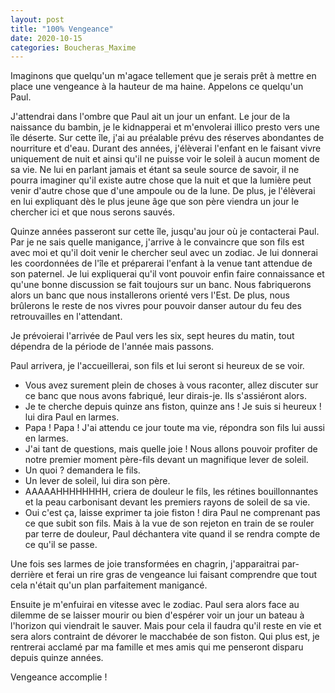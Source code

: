 ```yaml
---
layout: post
title: "100% Vengeance"
date: 2020-10-15
categories: Boucheras_Maxime
---
```


Imaginons que quelqu'un m'agace tellement que je serais prêt à mettre en place une vengeance à la hauteur de ma haine. Appelons ce quelqu'un Paul.

J'attendrai dans l'ombre que Paul ait un jour un enfant. Le jour de la naissance du bambin, je le kidnapperai et m'envolerai illico presto vers une île déserte. Sur cette île, j'ai au préalable prévu des réserves abondantes de nourriture et d'eau. Durant des années, j'élèverai l'enfant en le faisant vivre uniquement de nuit et ainsi qu'il ne puisse voir le soleil à aucun moment de sa vie. Ne lui en parlant jamais et étant sa seule source de savoir, il ne pourra imaginer qu'il existe autre chose que la nuit et que la lumière peut venir d'autre chose que d'une ampoule ou de la lune. De plus, je l'élèverai en lui expliquant dès le plus jeune âge que son père viendra un jour le chercher ici et que nous serons sauvés.

Quinze années passeront sur cette île, jusqu'au jour où je contacterai Paul. Par je ne sais quelle manigance, j'arrive à le convaincre que son fils est avec moi et qu'il doit venir le chercher seul avec un zodiac. Je lui donnerai les coordonnées de l'île et préparerai l'enfant à la venue tant attendue de son paternel. Je lui expliquerai qu'il vont pouvoir enfin faire connaissance et qu'une bonne discussion se fait toujours sur un banc. Nous fabriquerons alors un banc que nous installerons orienté vers l'Est. De plus, nous brûlerons le reste de nos vivres pour pouvoir danser autour du feu des retrouvailles en l'attendant.

Je prévoierai l'arrivée de Paul vers les six, sept heures du matin, tout dépendra de la période de l'année mais passons.
 
Paul arrivera, je l'accueillerai, son fils et lui seront si heureux de se voir.
- Vous avez surement plein de choses à vous raconter, allez discuter sur ce banc que nous avons fabriqué, leur dirais-je.
Ils s'assiéront alors.
- Je te cherche depuis quinze ans fiston, quinze ans ! Je suis si heureux ! lui dira Paul en larmes.
- Papa ! Papa ! J'ai attendu ce jour toute ma vie, répondra son fils lui aussi en larmes.
- J'ai tant de questions, mais quelle joie ! Nous allons pouvoir profiter de notre premier moment père-fils devant un magnifique lever de soleil.
- Un quoi ? demandera le fils.
- Un lever de soleil, lui dira son père.
- AAAAAHHHHHHHH, criera de douleur le fils, les rétines bouillonnantes et la peau carbonisant devant les premiers rayons de soleil de sa vie.
- Oui c'est ça, laisse exprimer ta joie fiston ! dira Paul ne comprenant pas ce que subit son fils.
Mais à la vue de son rejeton en train de se rouler par terre de douleur, Paul déchantera vite quand il se rendra compte de ce qu'il se passe.
 
Une fois ses larmes de joie transformées en chagrin, j'apparaitrai par-derrière et ferai un rire gras de vengeance lui faisant comprendre que tout cela n'était qu'un plan parfaitement manigancé.

Ensuite je m'enfuirai en vitesse avec le zodiac. Paul sera alors face au dilemme de se laisser mourir ou bien d'espérer voir un jour un bateau à l'horizon qui viendrait le sauver. Mais pour cela il faudra qu'il reste en vie et sera alors contraint de dévorer le macchabée de son fiston. Qui plus est, je rentrerai acclamé par ma famille et mes amis qui me penseront disparu depuis quinze années.

Vengeance accomplie !
